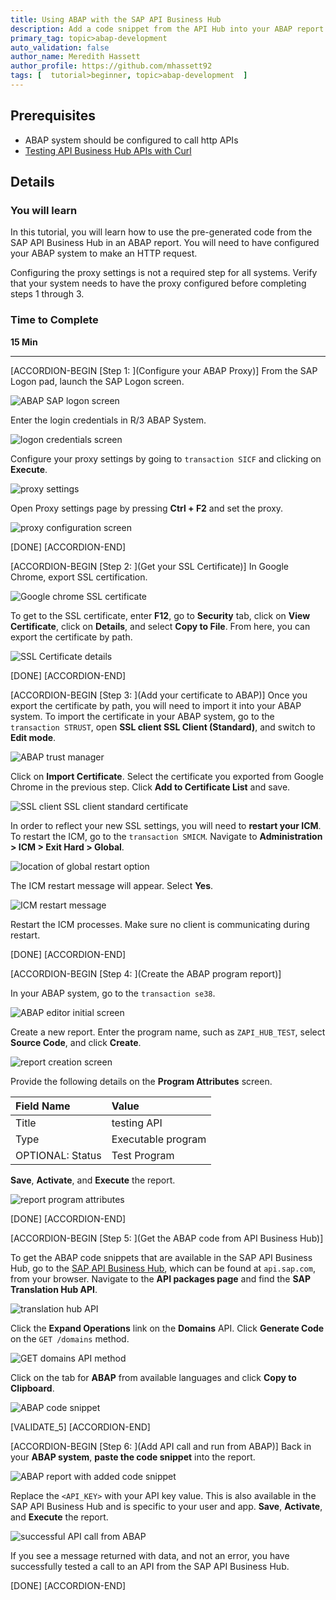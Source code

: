 ```yaml
---
title: Using ABAP with the SAP API Business Hub
description: Add a code snippet from the API Hub into your ABAP report.
primary_tag: topic>abap-development
auto_validation: false
author_name: Meredith Hassett
author_profile: https://github.com/mhassett92
tags: [  tutorial>beginner, topic>abap-development  ]
---
```


## Prerequisites  
 - ABAP system should be configured to call http APIs
 - [Testing API Business Hub APIs with Curl](https://developers.sap.com/tutorials/hcp-abh-test-locally.html)


## Details
### You will learn  
In this tutorial, you will learn how to use the pre-generated code from the SAP API Business Hub in an ABAP report. You will need to have configured your ABAP system to make an HTTP request.

Configuring the proxy settings is not a required step for all systems. Verify that your system needs to have the proxy configured before completing steps 1 through 3.

### Time to Complete
**15 Min**

---

[ACCORDION-BEGIN [Step 1: ](Configure your ABAP Proxy)]
From the SAP Logon pad, launch the SAP Logon screen.

![ABAP SAP logon screen](1-39.png)

Enter the login credentials in R/3 ABAP System.

![logon credentials screen](2-31.png)

Configure your proxy settings by going to `transaction SICF` and clicking on **Execute**.

![proxy settings](3-40.png)

Open Proxy settings page by pressing **Ctrl + F2** and set the proxy.

![proxy configuration screen](4-26.png)

[DONE]
[ACCORDION-END]

[ACCORDION-BEGIN [Step 2: ](Get your SSL Certificate)]
In Google Chrome, export SSL certification.

![Google chrome SSL certificate](5-18.png)

To get to the SSL certificate, enter **F12**, go to **Security** tab, click on **View Certificate**, click on **Details**, and select **Copy to File**. From here, you can export the certificate by path.

![SSL Certificate details](6-18.png)

[DONE]
[ACCORDION-END]

[ACCORDION-BEGIN [Step 3: ](Add your certificate to ABAP)]
Once you export the certificate by path, you will need to import it into your ABAP system. To import the certificate in your ABAP system, go to the `transaction STRUST`, open **SSL client SSL Client (Standard)**, and switch to **Edit mode**.

![ABAP trust manager](7-15.png)

Click on **Import Certificate**. Select the certificate you exported from Google Chrome in the previous step. Click **Add to Certificate List** and save.

![SSL client SSL client standard certificate](8-13.png)

In order to reflect your new SSL settings, you will need to **restart your ICM**. To restart the ICM, go to the `transaction SMICM`. Navigate to **Administration > ICM > Exit Hard > Global**.

![location of global restart option](9-14.png)

The ICM restart message will appear. Select **Yes**.

![ICM restart message](10-13.png)

Restart the ICM processes. Make sure no client is communicating during restart.

[DONE]
[ACCORDION-END]

[ACCORDION-BEGIN [Step 4: ](Create the ABAP program report)]

In your ABAP system, go to the `transaction se38`.

![ABAP editor initial screen](11-10.png)

Create a new report. Enter the program name, such as `ZAPI_HUB_TEST`, select **Source Code**, and click **Create**.

![report creation screen](12-11.png)

Provide the following details on the **Program Attributes** screen.

| Field Name | Value |
|:--------|:--------|
| Title | testing API |
| Type | Executable program |
| OPTIONAL: Status | Test Program |

**Save**, **Activate**, and **Execute** the report.

![report program attributes](13-10.png)

[DONE]
[ACCORDION-END]


[ACCORDION-BEGIN [Step 5: ](Get the ABAP code from API Business Hub)]

To get the ABAP code snippets that are available in the SAP API Business Hub, go to the [SAP API Business Hub](https://api.sap.com), which can be found at `api.sap.com`, from your browser. Navigate to the **API packages page** and find the **SAP Translation Hub API**.

![translation hub API](14-6.png)

Click the **Expand Operations** link on the **Domains** API. Click **Generate Code** on the `GET /domains` method.

![GET domains API method](15-6.png)

Click on the tab for **ABAP** from available languages and click **Copy to Clipboard**.

![ABAP code snippet](16-5.png)

[VALIDATE_5]
[ACCORDION-END]

[ACCORDION-BEGIN [Step 6: ](Add API call and run from ABAP)]
Back in your **ABAP system**, **paste the code snippet** into the report.

![ABAP report with added code snippet](17-5.png)

Replace the `<API_KEY>` with your API key value. This is also available in the SAP API Business Hub and is specific to your user and app. **Save**, **Activate**, and **Execute** the report.

![successful API call from ABAP](18-6.png)

If you see a message returned with data, and not an error, you have successfully tested a call to an API from the SAP API Business Hub.

[DONE]
[ACCORDION-END]


